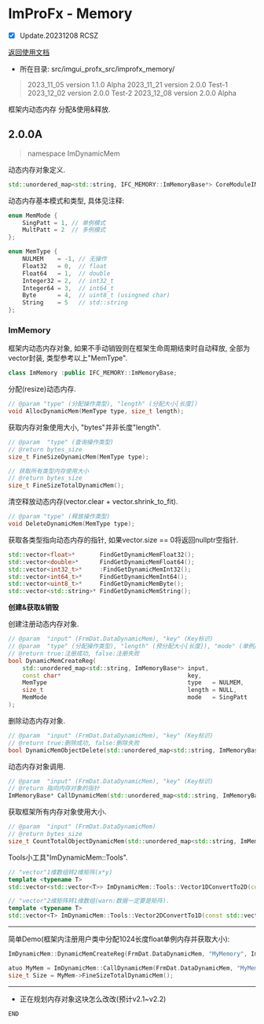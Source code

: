 # ImProFx - Memory
- [x] Update.20231208 RCSZ

[返回使用文档](improfx_usage.md)
- 所在目录: src/imgui_profx_src/improfx_memory/

> 2023_11_05 version 1.1.0 Alpha
> 2023_11_21 version 2.0.0 Test-1
> 2023_12_02 version 2.0.0 Test-2
> 2023_12_08 version 2.0.0 Alpha

框架内动态内存 分配&使用&释放.

## 2.0.0A
> namespace ImDynamicMem

动态内存对象定义.
```cpp
std::unordered_map<std::string, IFC_MEMORY::ImMemoryBase*> CoreModuleIMFX::FRMCORE_PACKAGE::DataDynamicMem;
```

动态内存基本模式和类型, 具体见注释:
```cpp
enum MemMode {
	SingPatt = 1, // 单例模式
	MultPatt = 2  // 多例模式
};

enum MemType {
	NULMEM    = -1, // 无操作
	Float32   = 0,  // float
	Float64   = 1,  // double
	Integer32 = 2,  // int32_t
	Integer64 = 3,  // int64_t
	Byte      = 4,  // uint8_t (usingned char)
	String    = 5   // std::string
};
```

### ImMemory
框架内动态内存对象, 如果不手动销毁则在框架生命周期结束时自动释放, 全部为vector封装, 类型参考以上"MemType".
```cpp
class ImMemory :public IFC_MEMORY::ImMemoryBase;
```

分配(resize)动态内存.
```cpp
// @param "type" (分配操作类型), "length" (分配大小[长度])
void AllocDynamicMem(MemType type, size_t length);
```

获取内存对象使用大小, "bytes"并非长度"length".
```cpp
// @param  "type" (查询操作类型)
// @return bytes_size
size_t FineSizeDynamicMem(MemType type);

// 获取所有类型内存使用大小
// @return bytes_size
size_t FineSizeTotalDynamicMem();
```

清空释放动态内存(vector.clear + vector.shrink_to_fit).
```cpp
// @param "type" (释放操作类型)
void DeleteDynamicMem(MemType type);
```

获取各类型指向动态内存的指针, 如果vector.size == 0将返回nullptr空指针.
```cpp
std::vector<float>*       FindGetDynamicMemFloat32();
std::vector<double>*      FindGetDynamicMemFloat64();
std::vector<int32_t>*     :FindGetDynamicMemInt32();
std::vector<int64_t>*     FindGetDynamicMemInt64();
std::vector<uint8_t>*     FindGetDynamicMemByte();
std::vector<std::string>* FindGetDynamicMemString();
```

__创建&获取&销毁__

创建注册动态内存对象.
```cpp
// @param  "input" (FrmDat.DataDynamicMem), "key" (Key标识)
// @param  "type" (分配操作类型), "length" (预分配大小[长度]), "mode" (单例/多例模式)
// @return true:注册成功, false:注册失败
bool DynamicMemCreateReg(
	std::unordered_map<std::string, ImMemoryBase*> input,
	const char*                                    key,
	MemType                                        type   = NULMEM,
	size_t                                         length = NULL,
	MemMode                                        mode   = SingPatt
);
```

删除动态内存对象.
```cpp
// @param  "input" (FrmDat.DataDynamicMem), "key" (Key标识)
// @return true:删除成功, false:删除失败
bool DynamicMemObjectDelete(std::unordered_map<std::string, ImMemoryBase*> input, const char* key);
```

动态内存对象调用.
```cpp
// @param  "input" (FrmDat.DataDynamicMem), "key" (Key标识)
// @return 指向内存对象的指针
ImMemoryBase* CallDynamicMem(std::unordered_map<std::string, ImMemoryBase*> input, const char* key);
```

获取框架所有内存对象使用大小.
```cpp
// @param  "input" (FrmDat.DataDynamicMem)
// @return bytes_size
size_t CountTotalObjectDynamicMem(std::unordered_map<std::string, ImMemoryBase*> input);
```

Tools小工具"ImDynamicMem::Tools".
```cpp
// "vector"1维数组转2维矩阵(x*y)
template <typename T>
std::vector<std::vector<T>> ImDynamicMem::Tools::Vector1DConvertTo2D(const std::vector<T>& input, size_t x, size_t y);

// "vector"2维矩阵转1维数组(warn:数据一定要是矩阵).
template <typename T>
std::vector<T> ImDynamicMem::Tools::Vector2DConvertTo1D(const std::vector<std::vector<T>>& input);
```
---

简单Demo(框架内注册用户类中分配1024长度float单例内存并获取大小):
```cpp
ImDynamicMem::DynamicMemCreateReg(FrmDat.DataDynamicMem, "MyMemory", ImDynamicMem::Float32, 1024);

atuo MyMem = ImDynamicMem::CallDynamicMem(FrmDat.DataDynamicMem, "MyMemory");
size_t Size = MyMem->FineSizeTotalDynamicMem();
```
---

- 正在规划内存对象这块怎么改改(预计v2.1~v2.2)

```END```